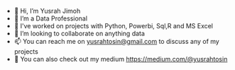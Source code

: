 - 👋 Hi, I’m Yusrah Jimoh
- 👀 I’m a Data Professional
- 🌱 I've worked on projects with Python, Powerbi, Sql,R and MS Excel
- 💞️ I’m looking to collaborate on anything data
- 📫 You can reach me on yusrahtosin@gmail.com to discuss any of my projects
- 🌱 You can also check out my medium https://medium.com/@yusrahtosin 
